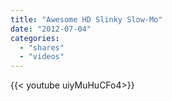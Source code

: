 ```yaml
---
title: "Awesome HD Slinky Slow-Mo"
date: "2012-07-04"
categories:
  - "shares"
  - "videos"
---
```


<div style="width: 70vw;">{{< youtube uiyMuHuCFo4>}}</div>
